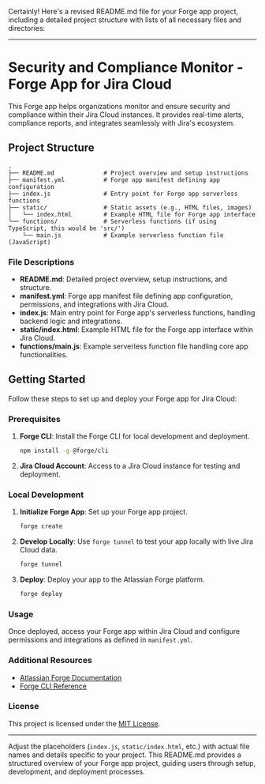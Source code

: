 Certainly! Here's a revised README.md file for your Forge app project, including a detailed project structure with lists of all necessary files and directories:

---

# Security and Compliance Monitor - Forge App for Jira Cloud

This Forge app helps organizations monitor and ensure security and compliance within their Jira Cloud instances. It provides real-time alerts, compliance reports, and integrates seamlessly with Jira's ecosystem.

## Project Structure

```
.
├── README.md              # Project overview and setup instructions
├── manifest.yml           # Forge app manifest defining app configuration
├── index.js               # Entry point for Forge app serverless functions
├── static/                # Static assets (e.g., HTML files, images)
│   └── index.html         # Example HTML file for Forge app interface
└── functions/             # Serverless functions (if using TypeScript, this would be 'src/')
    └── main.js            # Example serverless function file (JavaScript)
```

### File Descriptions

- **README.md**: Detailed project overview, setup instructions, and structure.
- **manifest.yml**: Forge app manifest file defining app configuration, permissions, and integrations with Jira Cloud.
- **index.js**: Main entry point for Forge app's serverless functions, handling backend logic and integrations.
- **static/index.html**: Example HTML file for the Forge app interface within Jira Cloud.
- **functions/main.js**: Example serverless function file handling core app functionalities.

## Getting Started

Follow these steps to set up and deploy your Forge app for Jira Cloud:

### Prerequisites

1. **Forge CLI**: Install the Forge CLI for local development and deployment.
   ```sh
   npm install -g @forge/cli
   ```

2. **Jira Cloud Account**: Access to a Jira Cloud instance for testing and deployment.

### Local Development

1. **Initialize Forge App**: Set up your Forge app project.
   ```sh
   forge create
   ```

2. **Develop Locally**: Use `forge tunnel` to test your app locally with live Jira Cloud data.
   ```sh
   forge tunnel
   ```

3. **Deploy**: Deploy your app to the Atlassian Forge platform.
   ```sh
   forge deploy
   ```

### Usage

Once deployed, access your Forge app within Jira Cloud and configure permissions and integrations as defined in `manifest.yml`.

### Additional Resources

- [Atlassian Forge Documentation](https://developer.atlassian.com/platform/forge/)
- [Forge CLI Reference](https://developer.atlassian.com/platform/forge/forge-cli-reference/)

### License

This project is licensed under the [MIT License](LICENSE).

---

Adjust the placeholders (`index.js`, `static/index.html`, etc.) with actual file names and details specific to your project. This README.md provides a structured overview of your Forge app project, guiding users through setup, development, and deployment processes.